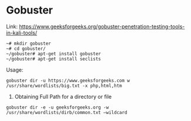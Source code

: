 # Gobuster

Link: https://www.geeksforgeeks.org/gobuster-penetration-testing-tools-in-kali-tools/

```
~# mkdir gobuster
~# cd gobuster/
~/gobuster# apt-get install gobuster
~/gobuster# apt-get install seclists
```


Usage: 

```
gobuster dir -u https://www.geeksforgeeks.com w /usr/share/wordlists/big.txt -x php,html,htm
```

1. Obtaining Full Path for a directory or file

```
gobuster dir -e -u geeksforgeeks.org -w /usr/share/wordlists/dirb/common.txt –wildcard
```
